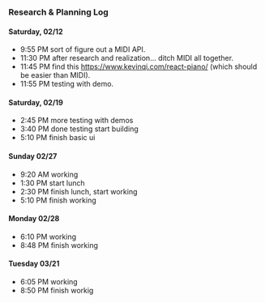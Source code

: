 ### Research & Planning Log
#### Saturday, 02/12
* 9:55 PM sort of figure out a MIDI API.
* 11:30 PM after research and realization... ditch MIDI all together.
* 11:45 PM find this https://www.kevinqi.com/react-piano/ (which should be easier than MIDI).
* 11:55 PM testing with demo.
#### Saturday, 02/19
* 2:45 PM more testing with demos
* 3:40 PM done testing start building
* 5:10 PM finish basic ui
#### Sunday 02/27
* 9:20 AM working
* 1:30 PM start lunch
* 2:30 PM finish lunch, start working
* 5:10 PM finish working
#### Monday 02/28
* 6:10 PM working
* 8:48 PM finish working
#### Tuesday 03/21
* 6:05 PM working
* 8:50 PM finish workig